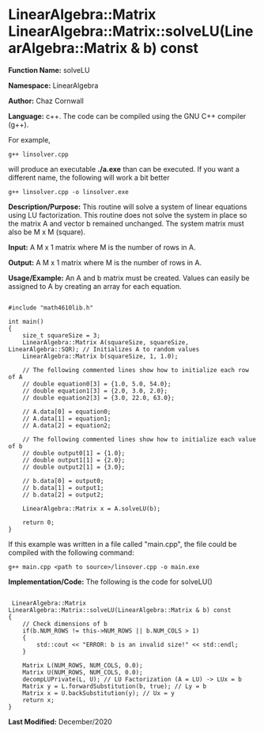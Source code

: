 # LinearAlgebra::Matrix LinearAlgebra::Matrix::solveLU(LinearAlgebra::Matrix & b) const

**Function Name:**           solveLU

**Namespace:**               LinearAlgebra

**Author:** Chaz Cornwall

**Language:** c++. The code can be compiled using the GNU C++ compiler (g++).

For example,

    g++ linsolver.cpp 

will produce an executable **./a.exe** than can be executed. If you want a different name, the following will work a bit
better

    g++ linsolver.cpp -o linsolver.exe

**Description/Purpose:** This routine will solve a system of linear equations using LU factorization. This routine does not solve the system in place so the matrix A and vector b remained unchanged. The system matrix must also be M x M (square).

**Input:** A M x 1 matrix where M is the number of rows in A.

**Output:** A M x 1 matrix where M is the number of rows in A.

**Usage/Example:** An A and b matrix must be created. Values can easily be assigned to A by creating an array for each equation. 

<pre><code> 
#include "math4610lib.h" 

int main()
{
    size_t squareSize = 3;
    LinearAlgebra::Matrix A(squareSize, squareSize, LinearAlgebra::SQR); // Initializes A to random values
    LinearAlgebra::Matrix b(squareSize, 1, 1.0);
    
    // The following commented lines show how to initialize each row of A
    // double equation0[3] = {1.0, 5.0, 54.0};
    // double equation1[3] = {2.0, 3.0, 2.0};
    // double equation2[3] = {3.0, 22.0, 63.0};
    
    // A.data[0] = equation0;
    // A.data[1] = equation1;
    // A.data[2] = equation2;
    
    // The following commented lines show how to initialize each value of b
    // double output0[1] = {1.0};
    // double output1[1] = {2.0};
    // double output2[1] = {3.0};
    
    // b.data[0] = output0;
    // b.data[1] = output1;
    // b.data[2] = output2;
   
    LinearAlgebra::Matrix x = A.solveLU(b);
    
    return 0;
}
</pre></code>

If this example was written in a file called "main.cpp", the file could be compiled with the following command:

    g++ main.cpp <path to source>/linsover.cpp -o main.exe

**Implementation/Code:** The following is the code for solveLU()

<pre><code>
 LinearAlgebra::Matrix LinearAlgebra::Matrix::solveLU(LinearAlgebra::Matrix & b) const
{
    // Check dimensions of b
    if(b.NUM_ROWS != this->NUM_ROWS || b.NUM_COLS > 1)
    {
        std::cout << "ERROR: b is an invalid size!" << std::endl;
    }

    Matrix L(NUM_ROWS, NUM_COLS, 0.0);
    Matrix U(NUM_ROWS, NUM_COLS, 0.0);
    decompLUPrivate(L, U); // LU Factorization (A = LU) -> LUx = b 
    Matrix y = L.forwardSubstitution(b, true); // Ly = b
    Matrix x = U.backSubstitution(y); // Ux = y
    return x;
}
</pre></code>

**Last Modified:** December/2020


